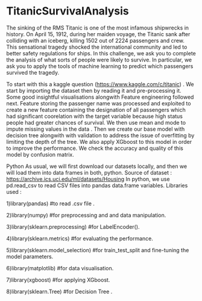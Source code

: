 # TitanicSurvivalAnalysis
The sinking of the RMS Titanic is one of the most infamous shipwrecks in history. On April 15, 1912, during her maiden voyage, the Titanic sank after colliding with an iceberg, killing 1502 out of 2224 passengers and crew. This sensational tragedy shocked the international community and led to better safety regulations for ships. In this challenge, we ask you to complete the analysis of what sorts of people were likely to survive. In particular, we ask you to apply the tools of machine learning to predict which passengers survived the tragedy.

To start with this a kaggle question (https://www.kaggle.com/c/titanic) . We start by importing the dataset then by reading it and pre-processing it. Some good insightful visualisations alongwith Feature engineering followed next. Feature storing the passenger name was processed and exploited to create a new feature containing the designation of all passengers which had significant coorelation with the target variable because high status people had greater chances of survival. We then use mean and mode to impute missing values in the data . Then we create our base model with decision tree alongwith with validation to address the issue of overfitting by limiting the depth of the tree. We also apply XGboost to this model in order to improve the performance. We check the accuracy and quality of this model by confusion matrix.

Python As usual, we will first download our datasets locally, and then we will load them into data frames in both, python. Source of dataset : https://archive.ics.uci.edu/ml/datasets/Housing In python, we use pd.read_csv to read CSV files into pandas data.frame variables. Libraries used : 

1)library(pandas) #to read .csv file .

2)library(numpy) #for preprocessing and and data manipulation.

3)library(sklearn.preprocessing) #for LabelEncoder(). 

4)library(sklearn.metrics) #for evaluating the performance. 

5)library(sklearn.model_selection) #for train_test_split and fine-tuning the model parameters.

6)library(matplotlib) #for data visualisation.

7)library(xgboost) #for applying XGboost. 

8)library(sklearn.Tree) #for Decision Tree .

